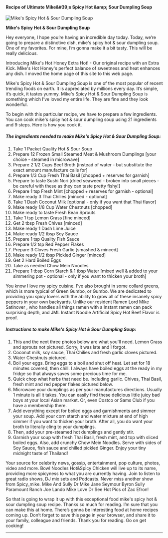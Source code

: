             

#### Recipe of Ultimate Mike&amp;#39;s Spicy Hot &amp;amp; Sour Dumpling Soup

![Mike's Spicy Hot &amp; Sour Dumpling Soup](https://img-global.cpcdn.com/recipes/e6a500e90bf4e015/751x532cq70/mikes-spicy-hot-sour-dumpling-soup-recipe-main-photo.jpg)

**Mike's Spicy Hot &amp; Sour Dumpling Soup**

Hey everyone, I hope you’re having an incredible day today. Today, we’re going to prepare a distinctive dish, mike's spicy hot & sour dumpling soup. One of my favorites. For mine, I’m gonna make it a bit tasty. This will be really delicious.

Introducing Mike's Hot Honey Extra Hot! - Our original recipe with an Extra Kick. Mike's Hot Honey's perfect balance of sweetness and heat enhances any dish. I moved the home page of this site to this web page.

Mike's Spicy Hot & Sour Dumpling Soup is one of the most popular of recent trending foods on earth. It is appreciated by millions every day. It’s simple, it’s quick, it tastes yummy. Mike's Spicy Hot & Sour Dumpling Soup is something which I’ve loved my entire life. They are fine and they look wonderful.

To begin with this particular recipe, we have to prepare a few ingredients. You can cook mike's spicy hot & sour dumpling soup using 21 ingredients and 9 steps. Here is how you cook it.

##### The ingredients needed to make Mike's Spicy Hot & Sour Dumpling Soup:

1.  Take 1 Packet Quality Hot & Sour Soup
2.  Prepare 12 Frozen Small Steamed Meat & Mushroom Dumplings \[your choice - steamed in microwave\]
3.  Prepare 2 1/2 Cups Beef Broth \[instead of water - but substitute the exact amount manufacture calls for\]
4.  Prepare 1/3 Cup Fresh Thai Basil \[chopped + reserves for garnish\]
5.  Prepare to taste Sushi Nori \[dried seaweed - broken into small pieces - be careful with these as they can taste pretty fishy!\]
6.  Prepare 1 tsp Fresh Mint \[chopped + reserves for garnish - optional\]
7.  Make ready 3 Thai Chilies \[minced - optional\]
8.  Take 1 Dash Coconut Milk \[optional - only if you want that Thai flavor\]
9.  Make ready 1/8 Cup Water Chestnuts \[chopped\]
10.  Make ready to taste Fresh Bean Sprouts
11.  Take 1 tsp Lemon Grass \[fine minced\]
12.  Get 2 tbsp Fresh Chives \[minced\]
13.  Make ready 1 Dash Lime Juice
14.  Make ready 1/2 tbsp Soy Sauce
15.  Prepare 1 tsp Quality Fish Sauce
16.  Prepare 1/2 tsp Red Pepper Flakes
17.  Prepare 3 Cloves Fresh Garlic \[smashed & minced\]
18.  Make ready 1/2 tbsp Pickled Ginger \[minced\]
19.  Get 2 Hard Boiled Eggs
20.  Take as needed Chow Mein Noodles
21.  Prepare 1 tbsp Corn Starch & 1 tbsp Water \[mixed well & added to your simmering pot - optional - only if you want to thicken your broth\]

You know I love my spicy cuisine. I've also brought in some collard greens, which is more typical of Green Gumbo, or Gumbo. We are dedicated to providing you spicy lovers with the ability to grow all of these insanely spicy peppers in your own backyards. Unlike our resident Ramen Lord Mike Satinover , who handles all things ramen with a Instant ramen can pack surprising depth, and JML Instant Noodle Artificial Spicy Hot Beef Flavor is proof.

##### Instructions to make Mike's Spicy Hot & Sour Dumpling Soup:

1.  This and the next three photos below are what you'll need. Lemon Grass and sprouts not pictured. Sorry, it was late and I forgot.
2.  Coconut milk, soy sauce, Thai Chilies and fresh garlic cloves pictured.
3.  Water Chestnuts pictured.
4.  Boil your eggs. Bring eggs to a boil and shut off heat. Let set for 18 minutes covered, then chill. I always have boiled eggs at the ready in my fridge so that always saves some precious time for me.
5.  Quick chop what herbs that need be. Including garlic. Chives, Thai Basil, fresh mint and red pepper flakes pictured below.
6.  Microwave your dumplings as per your manufactures directions. Usually 1 minute is all it takes. You can easily find these delicious little juicy bad boys at your local Asian market. Or, even Costco or Sams Club if you have a membership there.
7.  Add everything except for boiled eggs and garnishments and simmer your soup. Add your corn starch and water mixture at end of high simmer if you want to thicken your broth. After all, you do want your broth to literally cling to your dumplings.
8.  Then, add your pre-steamed hot dumplings and gently stir.
9.  Garnish your soup with fresh Thai Basil, fresh mint, and top with sliced boiled eggs. Also, add crunchy Chow Mein Noodles. Serve with sides of Soy Sauce, fish sauce and chilled pickled Ginger. Enjoy your tiny midnight taste of Thailand!

Your source for celebrity news, gossip, entertainment, pop culture, photos, video and more. Bowl Noodles Hot&Spicy Chicken will live up to its name, providing more spicyness to what you are currently having. Join to listen to great radio shows, DJ mix sets and Podcasts. Never miss another show from Spicy\_mike. Mike And Sully Dr Mike Jane Seymour Byron Sully Paramount Ranch Joe Lando Mike Love Dr See Hot Pics of Zac Efron!

So that is going to wrap it up with this exceptional food mike's spicy hot & sour dumpling soup recipe. Thanks so much for reading. I’m sure that you can make this at home. There’s gonna be interesting food at home recipes coming up. Don’t forget to save this page in your browser, and share it to your family, colleague and friends. Thank you for reading. Go on get cooking!

* * *